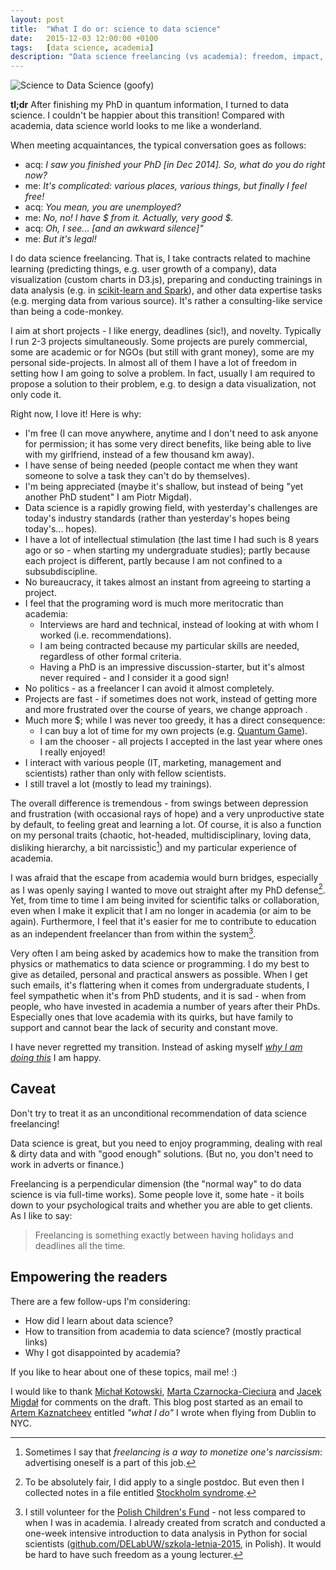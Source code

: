 ```yaml
---
layout: post
title:  "What I do or: science to data science"
date:   2015-12-03 12:00:00 +0100
tags:   [data science, academia]
description: "Data science freelancing (vs academia): freedom, impact, meritocracy, fast pace, money."
---
```


![Science to Data Science (goofy)]({site.url}}/imgs/2015-12-10-science-data-science-goofy.png)

**tl;dr** After finishing my PhD in quantum information, I turned to data science. I couldn't be happier about this transition! Compared with academia, data science world looks to me like a wonderland.

When meeting acquaintances, the typical conversation goes as follows:

* acq: _I saw you finished your PhD [in Dec 2014]. So, what do you do right now?_
* me: _It's complicated: various places, various things, but finally I feel free!_
* acq: _You mean, you are unemployed?_
* me: _No, no! I have $ from it. Actually, very good $._
* acq: _Oh, I see... [and an awkward silence]"_
* me: _But it's legal!_

I do data science freelancing. That is, I take contracts related to machine learning (predicting things, e.g. user growth of a company), data visualization (custom charts in D3.js), preparing and conducting trainings in data analysis (e.g. in [scikit-learn and Spark](http://workshops.deepsense.io/)), and other data expertise tasks (e.g. merging data from various source). It's rather a consulting-like service than being a code-monkey.

I aim at short projects - I like energy, deadlines (sic!), and novelty. Typically I run 2-3 projects simultaneously.
Some projects are purely commercial, some are academic or for NGOs (but still with grant money), some are my personal side-projects.
In almost all of them I have a lot of freedom in setting how I am going to solve a problem. In fact, usually I am required to propose a solution to their problem, e.g. to design a data visualization, not only code it.

Right now, I love it! Here is why:

* I'm free (I can move anywhere, anytime and I don't need to ask anyone for permission; it has some very direct benefits, like being able to live with my girlfriend, instead of a few thousand km away).
* I have sense of being needed (people contact me when they want someone to solve a task they can't do by themselves).
* I'm being appreciated (maybe it's shallow, but instead of being "yet another PhD student" I am Piotr Migdał).
* Data science is a rapidly growing field, with yesterday's challenges are today's industry standards (rather than yesterday's hopes being today's... hopes).
* I have a lot of intellectual stimulation (the last time I had such is 8 years ago or so - when starting my undergraduate studies); partly because each project is different, partly because I am not confined to a subsubdiscipline.
* No bureaucracy, it takes almost an instant from agreeing to starting a project.
* I feel that the programing word is much more meritocratic than academia:
  * Interviews are hard and technical, instead of looking at with whom I worked (i.e. recommendations).
  * I am being contracted because my particular skills are needed, regardless of other formal criteria.
  * Having a PhD is an impressive discussion-starter, but it's almost never required - and I consider it a good sign!
* No politics - as a freelancer I can avoid it almost completely.
* Projects are fast - if sometimes does not work, instead of getting more and more frustrated over the course of years, we change approach .
* Much more $; while I was never too greedy, it has a direct consequence:
  * I can buy a lot of time for my own projects (e.g. [Quantum Game](http://quantumgame.io/)).
  * I am the chooser - all projects I accepted in the last year where ones I really enjoyed!
* I interact with various people (IT, marketing, management and scientists) rather than only with fellow scientists.
* I still travel a lot (mostly to lead my trainings).

The overall difference is tremendous - from swings between depression and frustration (with occasional rays of hope) and a very unproductive state by default, to feeling great and learning a lot. Of course, it is also a function on my personal traits (chaotic, hot-headed, multidisciplinary, loving data, disliking hierarchy, a bit narcissistic[^1]) and my particular experience of academia.

I was afraid that the escape from academia would burn bridges, especially as I was openly saying I wanted to move out straight after my PhD defense[^2]. Yet, from time to time I am being invited for scientific talks or collaboration, even when I make it explicit that I am no longer in academia (or aim to be again). Furthermore, I feel that it's easier for me to contribute to education as an independent freelancer than from within the system[^3].

Very often I am being asked by academics how to make the transition from physics or mathematics to data science or programming. I do my best to give as detailed, personal and practical answers as possible. When I get such emails, it's flattering when it comes from undergraduate students, I feel sympathetic when it's from PhD students, and it is sad - when from people, who have invested in academia a number of years after their PhDs. Especially ones that love academia with its quirks, but have family to support and cannot bear the lack of security and constant move.

I have never regretted my transition. Instead of asking myself *[why I am doing this](http://www.phdcomics.com/comics/archive.php?comicid=3)* I am happy.

## Caveat

Don't try to treat it as an unconditional recommendation of data science freelancing!

Data science is great, but you need to enjoy programming, dealing with real & dirty data and with "good enough" solutions. (But no, you don't need to work in adverts or finance.)

Freelancing is a perpendicular dimension (the "normal way" to do data science is via full-time works). Some people love it, some hate - it boils down to your psychological traits and whether you are able to get clients. As I like to say:

> Freelancing is something exactly between having holidays and deadlines all the time.

## Empowering the readers

There are a few follow-ups I'm considering:

* How did I learn about data science?
* How to transition from academia to data science? (mostly practical links)
* Why I got disappointed by academia?

If you like to hear about one of these topics, mail me! :)

I would like to thank [Michał Kotowski](http://www.math.toronto.edu/~michal/), [Marta Czarnocka-Cieciura](http://martaczc.deviantart.com/) and [Jacek Migdał](http://jacek.migdal.pl/) for comments on the draft. This blog post started as an email to [Artem Kaznatcheev](https://plus.google.com/101780559173703781847) entitled *"what I do"* I wrote when flying from Dublin to NYC.

[^1]: Sometimes I say that *freelancing is a way to monetize one's narcissism*: advertising oneself is a part of this job.
[^2]: To be absolutely fair, I did apply to a single postdoc. But even then I collected notes in a file entitled [Stockholm syndrome](https://en.wikipedia.org/wiki/Stockholm_syndrome).
[^3]: I still volunteer for the [Polish Children's Fund](https://en.wikipedia.org/wiki/Polish_Children%27s_Fund) - not less compared to when I was in academia. I already created from scratch and conducted a one-week intensive introduction to data analysis in Python for social scientists ([github.com/DELabUW/szkola-letnia-2015](https://github.com/DELabUW/szkola-letnia-2015), in Polish). It would be hard to have such freedom as a young lecturer.
